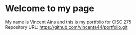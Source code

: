# Welcome to my page
My name is Vincent Ains and this is my portfolio for CISC 275 <br>
Repository URL: <a href="https://github.com/vincenta44/portfolio.git">https://github.com/vincenta44/portfolio.git</a> 
